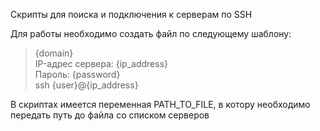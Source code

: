 Скрипты для поиска и подключения к серверам по SSH

Для работы необходимо создать файл по следующему шаблону:  
> {domain}  
IP-адрес сервера: {ip_address}  
Пароль: {password}  
ssh {user}@{ip_address}  
  
В скриптах имеется переменная PATH_TO_FILE, в котору необходимо передать путь до файла со списком серверов

